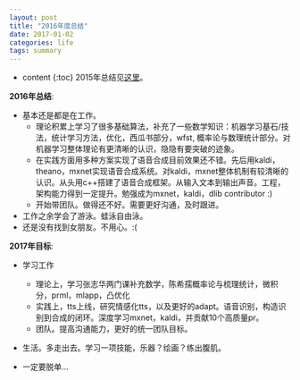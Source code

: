 ```yaml
---
layout: post
title: "2016年度总结"
date: 2017-01-02
categories: life
tags: summary
---
```

* content
{:toc}
2015年总结见[这里](http://vsooda.github.io/2016/01/03/marathon-summary/)。

**2016年总结**:

* 基本还是都是在工作。
  * 理论积累上学习了很多基础算法，补充了一些数学知识：机器学习基石/技法，统计学习方法，优化，西瓜书部分，wfst, 概率论与数理统计部分。对机器学习整体理论有更清晰的认识，隐隐有要突破的迹象。
  * 在实践方面用多种方案实现了语音合成目前效果还不错。先后用kaldi，theano，mxnet实现语音合成系统。对kaldi，mxnet整体机制有较清晰的认识。从头用c++搭建了语音合成框架。从输入文本到输出声音。工程，架构能力得到一定提升。勉强成为mxnet，kaldi，dlib contributor :)
  * 开始带团队。做得还不好。需要更好沟通，及时跟进。
* 工作之余学会了游泳。蛙泳自由泳。
* 还是没有找到女朋友。不用心。:(

**2017年目标**:

* 学习工作

  * 理论上，学习张志华两门课补充数学，陈希孺概率论与梳理统计，微积分，prml，mlapp，凸优化
  * 实践上，tts上线，研究情感化tts，以及更好的adapt。语音识别，构造识别到合成的闭环。深度学习mxnet，kaldi，并贡献10个高质量pr。
  * 团队。提高沟通能力，更好的统一团队目标。

* 生活。多走出去。学习一项技能，乐器？绘画？练出腹肌。

* 一定要脱单...

  ​

